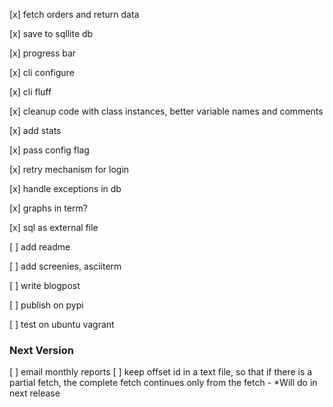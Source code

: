 [x] fetch orders and return data

[x] save to sqllite db

[x] progress bar

[x] cli configure

[x] cli fluff

[x] cleanup code with class instances, better variable names and comments

[x] add stats

[x] pass config flag

[x] retry mechanism for login

[x] handle exceptions in db

[x] graphs in term?

[x] sql as external file

[ ] add readme

[ ] add screenies, asciiterm

[ ] write blogpost

[ ] publish on pypi

[ ] test on ubuntu vagrant

### Next Version

[ ] email monthly reports
[ ] keep offset id in a text file, so that if there is a partial fetch, the complete fetch continues only from the fetch - \*Will do in next release

